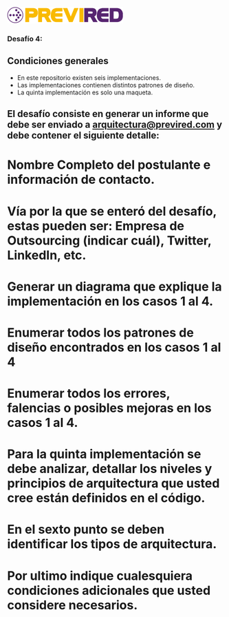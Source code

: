 [![N|Solid](logo.png)](https://www.previred.com)

### Desafío 4: 

## Condiciones generales
 -	En este repositorio existen seis  implementaciones.
 -	Las implementaciones contienen distintos patrones  de diseño.
 -	La quinta implementación es solo una maqueta.


## El desafío consiste  en generar un informe que debe ser enviado a arquitectura@previred.com  y debe contener el siguiente detalle:
 # Nombre Completo del postulante e información de contacto.
 # Vía por la que se enteró del desafío, estas pueden ser: Empresa de Outsourcing (indicar cuál), Twitter, LinkedIn, etc.
 # Generar un diagrama que explique la implementación en los casos 1 al 4.
 # Enumerar todos los patrones de diseño encontrados en los casos 1 al 4
 # Enumerar todos los errores, falencias o posibles mejoras en los casos 1 al 4.
 # Para la quinta implementación se debe analizar, detallar los niveles y principios de arquitectura que usted cree están definidos en el código.
 # En el sexto punto se deben identificar los tipos de arquitectura.
 # Por ultimo indique cualesquiera condiciones adicionales que usted considere necesarios.


